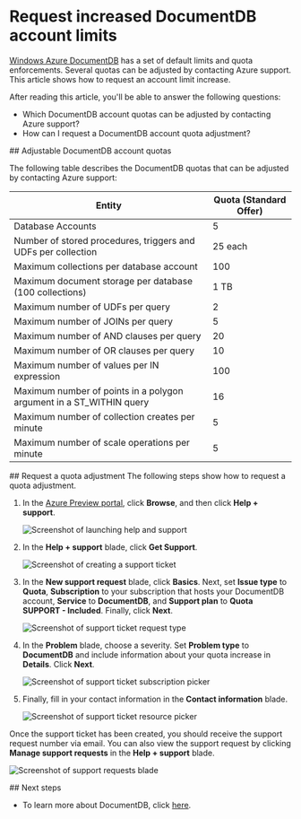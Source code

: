 <properties
	pageTitle="Request increased DocumentDB account limits | Windows Azure"
	description="Learn how to request an adjustment to DocumentDB limits such as the number of allowed collections, stored procedures and query clauses."
	services="documentdb"
	authors="AndrewHoh"
	manager="jhubbard"
	editor="monicar"
	documentationCenter=""/>

<tags
	ms.service="documentdb"
	ms.date="10/22/2015"
	wacn.date=""/>

# Request increased DocumentDB account limits

[Windows Azure DocumentDB](/home/features/documentdb/) has a set of default limits and quota enforcements.  Several quotas can be adjusted by contacting Azure support.  This article shows how to request an account limit increase.

After reading this article, you'll be able to answer the following questions:  

-	Which DocumentDB account quotas can be adjusted by contacting Azure support?
-	How can I request a DocumentDB account quota adjustment?

##<a id="AdjustableQuotas"></a> Adjustable DocumentDB account quotas

The following table describes the DocumentDB quotas that can be adjusted by contacting Azure support:   

|Entity |Quota (Standard Offer)|
|-------|--------|
|Database Accounts     |5
|Number of stored procedures, triggers and UDFs per collection       |25 each
|Maximum collections per database account    |100
|Maximum document storage per database (100 collections)    |1 TB
|Maximum number of UDFs per query     |2
|Maximum number of JOINs per query    |5
|Maximum number of AND clauses per query      |20
|Maximum number of OR clauses per query       |10
|Maximum number of values per IN expression       |100
|Maximum number of points in a polygon argument in a ST_WITHIN query	|16
|Maximum number of collection creates per minute    |5
|Maximum number of scale operations per minute    |5

##<a id="RequestQuotaIncrease"></a> Request a quota adjustment
The following steps show how to request a quota adjustment.

1. In the [Azure Preview portal](https://manage.windowsazure.cn), click **Browse**, and then click **Help + support**.

	![Screenshot of launching help and support](./media/documentdb-increase-limits/helpsupport.png)

2. In the **Help + support** blade, click **Get Support**.

	![Screenshot of creating a support ticket](./media/documentdb-increase-limits/getsupport.png)

3. In the **New support request** blade, click **Basics**. Next, set **Issue type** to **Quota**, **Subscription** to your subscription that hosts your DocumentDB account, **Service** to **DocumentDB**, and **Support plan** to **Quota SUPPORT - Included**. Finally, click **Next**.

	![Screenshot of support ticket request type](./media/documentdb-increase-limits/supportrequest1.png)

4. In the **Problem** blade, choose a severity. Set **Problem type** to **DocumentDB** and include information about your quota increase in **Details**. Click **Next**.

	![Screenshot of support ticket subscription picker](./media/documentdb-increase-limits/supportrequest2.png)

5. Finally, fill in your contact information in the **Contact information** blade.

	![Screenshot of support ticket resource picker](./media/documentdb-increase-limits/supportrequest3.png)

Once the support ticket has been created, you should receive the support request number via email.  You can also view the support request by clicking **Manage support requests** in the **Help + support** blade.

![Screenshot of support requests blade](./media/documentdb-increase-limits/supportrequest4.png)


##<a name="NextSteps"></a> Next steps
- To learn more about DocumentDB, click [here](http://azure.com/docdb).
